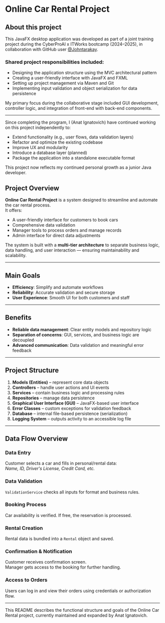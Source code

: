 # Online Car Rental Project

## About this project

This JavaFX desktop application was developed as part of a joint training project during the CyberProAI x ITWorks bootcamp (2024–2025), in collaboration with GitHub user [@Johntarakay](https://github.com/Johntarakay).

### Shared project responsibilities included:
- Designing the application structure using the MVC architectural pattern
- Creating a user-friendly interface with JavaFX and FXML
- Setting up project management via Maven and Git
- Implementing input validation and object serialization for data persistence

My primary focus during the collaborative stage included GUI development, controller logic, and integration of front-end with back-end components.

---

Since completing the program, I (Anat Ignatovich) have continued working on this project independently to:
- Extend functionality (e.g., user flows, data validation layers)
- Refactor and optimize the existing codebase
- Improve UX and modularity
- Introduce a database layer (planned)
- Package the application into a standalone executable format

This project now reflects my continued personal growth as a junior Java developer.


## Project Overview
**Online Car Rental Project** is a system designed to streamline and automate the car rental process.  
It offers:
- A user-friendly interface for customers to book cars
- Comprehensive data validation
- Manager tools to process orders and manage records
- Admin interface for direct data adjustments

The system is built with a **multi-tier architecture** to separate business logic, data handling, and user interaction — ensuring maintainability and scalability.

---

## Main Goals
- **Efficiency**: Simplify and automate workflows
- **Reliability**: Accurate validation and secure storage
- **User Experience**: Smooth UI for both customers and staff

---

## Benefits
- **Reliable data management**: Clear entity models and repository logic
- **Separation of concerns**: GUI, services, and business logic are decoupled
- **Advanced communication**: Data validation and meaningful error feedback

---

## Project Structure

1. **Models (Entities)** – represent core data objects  
2. **Controllers** – handle user actions and UI events  
3. **Services** – contain business logic and processing rules  
4. **Repositories** – manage data persistence  
5. **Graphical User Interface (GUI)** – JavaFX-based user interface  
6. **Error Classes** – custom exceptions for validation feedback  
7. **Database** – internal file-based persistence (serialization)  
8. **Logging System** – outputs activity to an accessible log file  

---

## Data Flow Overview

### Data Entry
Customer selects a car and fills in personal/rental data:  
*Name, ID, Driver's License, Credit Card, etc.*

### Data Validation
`ValidationService` checks all inputs for format and business rules.

### Booking Process
Car availability is verified. If free, the reservation is processed.

### Rental Creation
Rental data is bundled into a `Rental` object and saved.

### Confirmation & Notification
Customer receives confirmation screen.  
Manager gets access to the booking for further handling.

### Access to Orders
Users can log in and view their orders using credentials or authorization flow.

---

This README describes the functional structure and goals of the Online Car Rental project, currently maintained and expanded by Anat Ignatovich.
